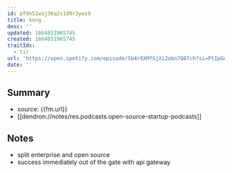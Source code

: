 ```yaml
---
id: pfdn51w1j36q2s1d9r3yws9
title: kong
desc: ''
updated: 1664851965745
created: 1664851965745
traitIds:
  - tir
url: 'https://open.spotify.com/episode/5b4r8XMfGjXi2obn7Q87ch?si=PtIpGemvTSuuGv8nzpTf_w'
date: ''
---
```


## Summary

- source: {{fm.url}}
- [[dendron://notes/res.podcasts.open-source-startup-podcasts]]

## Notes
- split enterprise and open source
- success immediately out of the gate with api gateway

